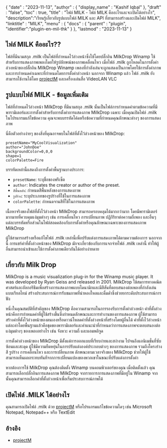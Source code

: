 {
  "date" : "2023-11-13",
  "author" : {
    "display_name" : "Kashif Iqbal"
},
  "draft" : "false",
  "toc" : true,
  "title" : "ไฟล์ MILK - ไฟล์ MILK คืออะไรและจะเปิดได้อย่างไร",
  "description":"เรียนรู้เกี่ยวกับรูปแบบไฟล์ MILK และ API ที่สามารถสร้างและเปิดไฟล์ MILK",
  "linktitle" : "MILK",
  "menu" : {
    "docs" : {
      "parent" : "plugin",
      "identifier":"plugin-en-mil-thk"
}
},
  "lastmod" : "2023-11-13"
}

## ไฟล์ MILK คืออะไร??

ไฟล์ที่มีนามสกุล .milk เป็นไฟล์ที่กำหนดไว้ล่วงหน้าซึ่งใช้โดยปลั๊กอิน MilkDrop Winamp ใช้สำหรับการแสดงภาพเพลงโดยให้รูปลักษณ์ของภาพเคลื่อนไหว เมื่อไฟล์ .milk ถูกโหลดในการตั้งค่าล่วงหน้าของปลั๊กอิน MilkDrop Winamp เพลงที่กำลังเล่นจะถูกแสดงเป็นภาพโดยใช้การตั้งค่าภาพและการกำหนดค่าเฉพาะที่กำหนดโดยการตั้งค่าล่วงหน้า นอกจาก Winamp แล้ว ไฟล์ .milk ยังสามารถใช้งานได้โดย [projectM](https://github.com/projectM-visualizer/projectm) และเครื่องเล่นสื่อ VideoLAN VLC


## รูปแบบไฟล์ MILK - ข้อมูลเพิ่มเติม

ไฟล์ที่กำหนดไว้ล่วงหน้า MilkDrop ที่มีนามสกุล .milk นั้นเป็นไฟล์การกำหนดค่าตามข้อความที่มีพารามิเตอร์และการตั้งค่าสำหรับการตั้งค่าการแสดงภาพ MilkDrop เฉพาะ เมื่อคุณเปิดไฟล์ .milk ในโปรแกรมแก้ไขข้อความ คุณจะพบบรรทัดโค้ดหรือข้อความที่กำหนดคุณลักษณะต่างๆ ของการแสดงภาพ

นี่คือตัวอย่างง่ายๆ ของสิ่งที่คุณอาจพบในไฟล์ที่ตั้งไว้ล่วงหน้าของ MilkDrop:

```plaintext
presetName="MyCoolVisualization"
author="JohnDoe"
backgroundColor=0,0,0
shape=1
colorPalette=Fire
```

บรรทัดเหล่านี้แสดงถึงการตั้งค่าพื้นฐานบางประการ:

- `presetName`: ระบุชื่อของพรีเซ็ต
- `author`: Indicates the creator or author of the preset.
- `สีพื้นหลัง`: กำหนดสีพื้นหลังของการแสดงภาพ
- `รูปร่าง`: ระบุประเภทของรูปร่างที่ใช้ในการแสดงภาพ
- `colorPalette`: กำหนดจานสีที่ใช้ในการแสดงภาพ

เนื้อหาจริงของไฟล์ที่ตั้งไว้ล่วงหน้า MilkDrop สามารถครอบคลุมได้มากกว่ามาก โดยมีพารามิเตอร์มากมายที่ควบคุมแง่มุมต่างๆ เช่น การเคลื่อนไหว การเปลี่ยนภาพ ปฏิกิริยาต่อความถี่เพลง และอื่นๆ แต่ละบรรทัดหรือส่วนในไฟล์สอดคล้องกับการตั้งค่าหรือคุณลักษณะเฉพาะของการแสดงภาพ MilkDrop

ผู้ใช้สามารถสร้างหรือแก้ไขไฟล์ .milk เหล่านี้เพื่อปรับแต่งการแสดงภาพได้ตามความต้องการ นอกจากนี้ การแชร์ค่าที่ตั้งล่วงหน้าของ MilkDrop มักจะเกี่ยวข้องกับการแจกจ่ายไฟล์ .milk เหล่านี้ ทำให้ผู้อื่นสามารถนำเข้าและใช้การตั้งค่าภาพเดียวกันได้อย่างง่ายดาย

## เกี่ยวกับ Milk Drop

MilkDrop is a music visualization plug-in for the Winamp music player. It was developed by Ryan Geiss and released in 2001. MilkDrop ใช้สมการทางคณิตศาสตร์และอัลกอริธึมเพื่อสร้างการแสดงภาพแบบไดนามิกและมีสีสันที่ตอบสนองต่อเพลงที่กำลังเล่นแบบเรียลไทม์ สร้างประสบการณ์การรับชมภาพที่น่าหลงใหลและดื่มด่ำซึ่งช่วยยกระดับประสบการณ์การฟัง

หนึ่งในคุณสมบัติที่สำคัญของ MilkDrop คือความสามารถในการรองรับการตั้งค่าล่วงหน้า ค่าที่ตั้งล่วงหน้าคือการกำหนดค่าที่ผู้ใช้สร้างขึ้นซึ่งกำหนดลักษณะและการทำงานของการแสดงภาพ ผู้ใช้สามารถสร้างค่าที่ตั้งไว้ล่วงหน้าของตนเองหรือดาวน์โหลดค่าที่ตั้งล่วงหน้าที่สร้างโดยผู้อื่นได้ ค่าที่ตั้งไว้ล่วงหน้าแต่ละค่าโดยพื้นฐานแล้วคือชุดของพารามิเตอร์และคำแนะนำที่กำหนดว่าการแสดงภาพจะตอบสนองต่อแง่มุมต่างๆ ของเพลงอย่างไร เช่น จังหวะ ความถี่ และแอมพลิจูด

การตั้งค่าล่วงหน้าของ MilkDrop มีตั้งแต่การออกแบบที่เรียบง่ายและสง่างาม ไปจนถึงแอนิเมชั่นที่ซับซ้อนและสะดุด ผู้ใช้มีความยืดหยุ่นในการปรับแต่งองค์ประกอบต่างๆ ของการแสดงภาพ รวมถึงโครงร่างสี รูปร่าง การเคลื่อนไหว และการเปลี่ยนภาพ ลักษณะตามเวลาจริงของ MilkDrop ช่วยให้ผู้ใช้สามารถเห็นผลกระทบทันทีจากการเปลี่ยนแปลงของพวกเขาในขณะที่ปรับแต่งการตั้งค่า

หากต้องการใช้ MilkDrop คุณต้องติดตั้ง Winamp บนคอมพิวเตอร์ของคุณ เมื่อติดตั้งแล้ว คุณสามารถเลือกปลั๊กอินการแสดงภาพ MilkDrop จากรายการการแสดงภาพที่มีอยู่ใน Winamp จากนั้นคุณสามารถเลือกค่าที่ตั้งล่วงหน้าเพื่อเริ่มประสบการณ์ภาพได้

## เปิดไฟล์ .MILK ได้อย่างไร

คุณสามารถเปิดไฟล์ .milk ด้วย [projectM](https://github.com/projectM-visualizer/projectm) หรือโปรแกรมแก้ไขข้อความใดๆ เช่น Microsoft Notepad, Notepad++ หรือ TextEdit

## อ้างอิง

 * [projectM](https://github.com/projectM-visualizer/projectm)

